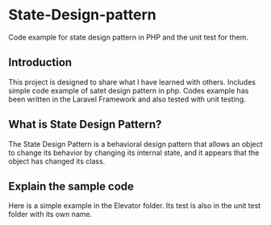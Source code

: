 # State-Design-pattern
Code example for state design pattern in PHP and the unit test for them.

## Introduction
This project is designed to share what I have learned with others. Includes simple code example of satet design pattern in php. Codes example has been written in the Laravel Framework and also tested with unit testing. 

## What is State Design Pattern? 
The State Design Pattern is a behavioral design pattern that allows an object to change its behavior by changing its internal state, and it appears that the object has changed its class.

## Explain the sample code
Here is a simple example in the Elevator folder. Its test is also in the unit test folder with its own name.
